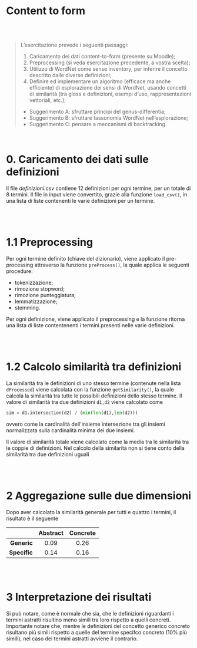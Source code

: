 # **Content to form**

<br/><br/>

>L’esercitazione prevede i seguenti passaggi:
>
>1. Caricamento dei dati content-to-form (presente su Moodle);
>2. Preprocessing (si veda esercitazione precedente, a vostra scelta);
>3. Utilizzo di WordNet come sense inventory, per inferire il concetto descritto dalle diverse definizioni;
>4. Definire ed implementare un algoritmo (efficace ma anche efficiente) di esplorazione dei sensi di WordNet, usando concetti di similarità (tra gloss e definizioni, esempi d’uso, rappresentazioni vettoriali, etc.);
>
>* Suggerimento A: sfruttare principi del genus-differentia;
>* Suggerimento B: sfruttare tassonomia WordNet nell’esplorazione;
>* Suggerimento C: pensare a meccanismi di backtracking.


<br/>

# 0. Caricamento dei dati sulle definizioni 

Il file *definizioni.csv* contiene 12 definizioni per ogni termine, per un totale di 8 termini. Il file in input viene convertito, grazie alla funzione `load_csv()`, in una lista di liste contenenti le varie definizioni per un termine.

<br/><br/>

# 1.1 Preprocessing

Per ogni termine definito (chiave del dizionario), viene applicato il pre-processing attraverso la funzione `preProcess()`, la quale applica le seguenti procedure:

* tokenizzazione;
* rimozione stopword;
* rimozione punteggiatura;
* lemmatizzazione;
* stemming.

Per ogni definizione, viene applicato il preprocessing e la funzione ritorna una lista di liste contentenenti i termini presenti nelle varie definizioni.

<br/><br/>

# 1.2 Calcolo similarità tra definizioni

La similarità tra le definizioni di uno stesso termine (contenute nella lista `dProcessed`) viene calcolata con la funzione `getSimilarity()`, la quale calcola la similarità tra tutte le possibili definizioni dello stesso termine. Il valore di similarità tra due definizioni `d1,d2` viene calcolato come

~~~~python
sim = d1.intersection(d2) / (min(len(d1),len(d2)))
~~~~

ovvero come la cardinalità dell'insieme intersezione tra gli insiemi normalizzata sulla cardinalità minima dei due insiemi.

Il valore di similarità totale viene calcolato come la media tra le similarità tra le coppie di definizioni. Nel calcolo della similarità non si tiene conto della similarità tra due definizioni uguali

<br/><br/>

# 2 Aggregazione sulle due dimensioni

Dopo aver calcolato la similarità generale per tutti e quattro i termini, il risultato è il seguente

&nbsp;| Abstract | Concrete
------------: | :------------: | :-------------:
**Generic** | 0.09 | 0.26
**Specific** | 0.14 | 0.16

<br/><br/>

# 3 Interpretazione dei risultati

Si può notare, come è normale che sia, che le definizioni riguardanti i termini astratti risultino meno simili tra loro rispetto a quelli concreti. Importante notare che, mentre le definizioni del concetto generico concreto risultano più simili rispetto a quelle del termine specifco concreto (10% più simili), nel caso dei termini astratti avviene il contrario.
